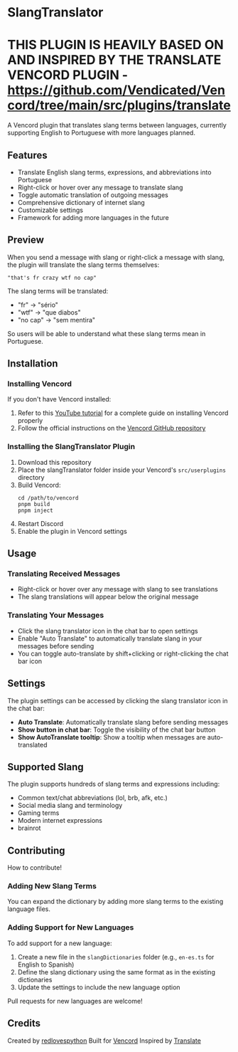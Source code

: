 # SlangTranslator
# THIS PLUGIN IS HEAVILY BASED ON AND INSPIRED BY THE TRANSLATE VENCORD PLUGIN - https://github.com/Vendicated/Vencord/tree/main/src/plugins/translate

A Vencord plugin that translates slang terms between languages, currently supporting English to Portuguese with more languages planned.

## Features
- Translate English slang terms, expressions, and abbreviations into Portuguese
- Right-click or hover over any message to translate slang
- Toggle automatic translation of outgoing messages
- Comprehensive dictionary of internet slang
- Customizable settings
- Framework for adding more languages in the future

## Preview
When you send a message with slang or right-click a message with slang, the plugin will translate the slang terms themselves:

```
"that's fr crazy wtf no cap"
```

The slang terms will be translated:
- "fr" → "sério"
- "wtf" → "que diabos"
- "no cap" → "sem mentira"

So users will be able to understand what these slang terms mean in Portuguese.

## Installation
### Installing Vencord
If you don't have Vencord installed:
1. Refer to this [YouTube tutorial](https://www.youtube.com/watch?v=3anTy0EdvsE) for a complete guide on installing Vencord properly
2. Follow the official instructions on the [Vencord GitHub repository](https://github.com/Vendicated/Vencord)

### Installing the SlangTranslator Plugin
1. Download this repository
2. Place the slangTranslator folder inside your Vencord's `src/userplugins` directory
3. Build Vencord:
   ```
   cd /path/to/vencord
   pnpm build
   pnpm inject
   ```
4. Restart Discord
5. Enable the plugin in Vencord settings

## Usage
### Translating Received Messages
- Right-click or hover over any message with slang to see translations
- The slang translations will appear below the original message

### Translating Your Messages
- Click the slang translator icon in the chat bar to open settings
- Enable "Auto Translate" to automatically translate slang in your messages before sending
- You can toggle auto-translate by shift+clicking or right-clicking the chat bar icon

## Settings
The plugin settings can be accessed by clicking the slang translator icon in the chat bar:
- **Auto Translate**: Automatically translate slang before sending messages
- **Show button in chat bar**: Toggle the visibility of the chat bar button
- **Show AutoTranslate tooltip**: Show a tooltip when messages are auto-translated

## Supported Slang
The plugin supports hundreds of slang terms and expressions including:
- Common text/chat abbreviations (lol, brb, afk, etc.)
- Social media slang and terminology
- Gaming terms
- Modern internet expressions
- brainrot

## Contributing
How to contribute!

### Adding New Slang Terms
You can expand the dictionary by adding more slang terms to the existing language files.

### Adding Support for New Languages
To add support for a new language:
1. Create a new file in the `slangDictionaries` folder (e.g., `en-es.ts` for English to Spanish)
2. Define the slang dictionary using the same format as in the existing dictionaries
3. Update the settings to include the new language option

Pull requests for new languages are welcome!

## Credits
Created by [redlovespython](https://github.com/redlovespython)
Built for [Vencord](https://github.com/Vendicated/Vencord)
Inspired by [Translate](https://github.com/Vendicated/Vencord/tree/main/src/plugins/translate)
